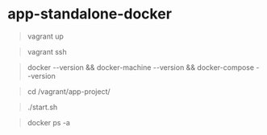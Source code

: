 # app-standalone-docker
> vagrant up

> vagrant ssh

> docker --version && docker-machine --version && docker-compose --version

> cd /vagrant/app-project/

> ./start.sh

> docker ps -a
